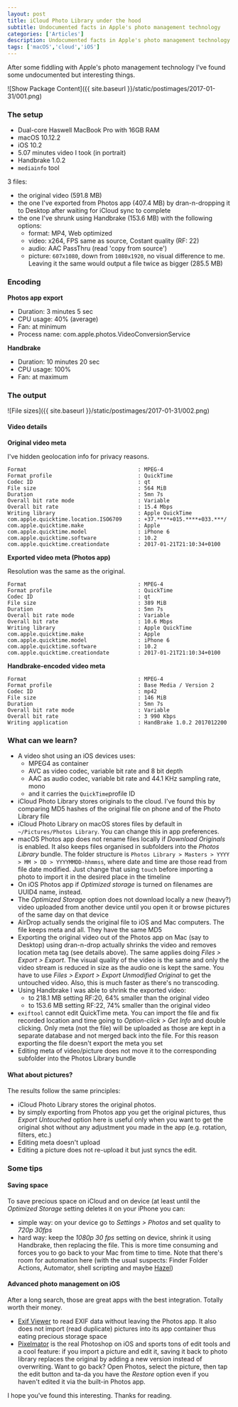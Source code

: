```yaml
---
layout: post
title: iCloud Photo Library under the hood
subtitle: Undocumented facts in Apple's photo management technology
categories: ['Articles']
description: Undocumented facts in Apple's photo management technology
tags: ['macOS','cloud','iOS']
---
```


After some fiddling with Apple's photo management technology I've found some undocumented but interesting things.

![Show Package Content]({{ site.baseurl }}/static/postimages/2017-01-31/001.png)

### The setup

- Dual-core Haswell MacBook Pro with 16GB RAM
- macOS 10.12.2
- iOS 10.2
- 5.07 minutes video I took (in portrait)
- Handbrake 1.0.2
- `mediainfo` tool

3 files:

- the original video (591.8 MB)
- the one I've exported from Photos app (407.4 MB) by dran-n-dropping it to Desktop after waiting for iCloud sync to complete
- the one I've shrunk using Handbrake (153.6 MB) with the following options:
  - format: MP4, Web optimized
  - video: x264, FPS same as source, Costant quality (RF: 22)
  - audio: AAC PassThru (read 'copy from source')
  - picture: `607x1080`, down from `1080x1920`, no visual difference to me. Leaving it the same would output a file twice as bigger (285.5 MB)

### Encoding

**Photos app export**

- Duration: 3 minutes 5 sec
- CPU usage: 40% (average)
- Fan: at minimum
- Process name: com.apple.photos.VideoConversionService

**Handbrake**

- Duration: 10 minutes 20 sec
- CPU usage: 100%
- Fan: at maximum

### The output

![File sizes]({{ site.baseurl }}/static/postimages/2017-01-31/002.png)

#### Video details

**Original video meta**

I've hidden geolocation info for privacy reasons.

```
Format                                   : MPEG-4
Format profile                           : QuickTime
Codec ID                                 : qt
File size                                : 564 MiB
Duration                                 : 5mn 7s
Overall bit rate mode                    : Variable
Overall bit rate                         : 15.4 Mbps
Writing library                          : Apple QuickTime
com.apple.quicktime.location.ISO6709     : +37.****+015.****+033.***/
com.apple.quicktime.make                 : Apple
com.apple.quicktime.model                : iPhone 6
com.apple.quicktime.software             : 10.2
com.apple.quicktime.creationdate         : 2017-01-21T21:10:34+0100
```

**Exported video meta (Photos app)**

Resolution was the same as the original.

```
Format                                   : MPEG-4
Format profile                           : QuickTime
Codec ID                                 : qt
File size                                : 389 MiB
Duration                                 : 5mn 7s
Overall bit rate mode                    : Variable
Overall bit rate                         : 10.6 Mbps
Writing library                          : Apple QuickTime
com.apple.quicktime.make                 : Apple
com.apple.quicktime.model                : iPhone 6
com.apple.quicktime.software             : 10.2
com.apple.quicktime.creationdate         : 2017-01-21T21:10:34+0100
```

**Handbrake-encoded video meta**

```
Format                                   : MPEG-4
Format profile                           : Base Media / Version 2
Codec ID                                 : mp42
File size                                : 146 MiB
Duration                                 : 5mn 7s
Overall bit rate mode                    : Variable
Overall bit rate                         : 3 990 Kbps
Writing application                      : HandBrake 1.0.2 2017012200
```

### What can we learn?

- A video shot using an iOS devices uses:
  - MPEG4 as container
  - AVC as video codec, variable bit rate and 8 bit depth
  - AAC as audio codec, variable bit rate and 44.1 KHz sampling rate, mono
  - and it carries the `QuickTime`profile ID
- iCloud Photo Library stores originals to the cloud. I've found this by comparing MD5 hashes of the original file on phone and of the Photo Library file
- iCloud Photo Library on macOS stores files by default in `~/Pictures/Photos Library`. You can change this in app preferences.
- macOS Photos app does not rename files locally if *Download Originals* is enabled. It also keeps files organised in subfolders into the *Photos Library* bundle. The folder structure is `Photos Library > Masters > YYYY > MM > DD > YYYYMMDD-hhmmss`, where date and time are those read from file date modified. Just change that using `touch` before importing a photo to import it in the desired place in the timeline
- On iOS Photos app if *Optimized storage* is turned on filenames are UUID4 name, instead.
- The *Optimized Storage* option does not download locally a new (heavy?) video uploaded from another device until you open it or browse pictures of the same day on that device
- AirDrop actually sends the original file to iOS and Mac computers. The file keeps meta and all. They have the same MD5
- Exporting the original video out of the Photos app on Mac (say to Desktop) using dran-n-drop actually shrinks the video and removes location meta tag (see details above). The same applies doing *Files > Export > Export*. The visual quality of the video is the same and only the video stream is reduced in size as the audio one is kept the same. You have to use *Files > Export > Export Unmodified Original* to get the untouched video. Also, this is much faster as there's no transcoding.
- Using Handbrake I was able to shrink the exported video:
  - to 218.1 MB setting RF:20, 64% smaller than the original video
  - to 153.6 MB setting RF:22, 74% smaller than the original video
- `exiftool` cannot edit QuickTime meta. You can import the file and fix recorded location and time going to *Option-click > Get Info* and double clicking. Only meta (not the file) will be uploaded as those are kept in a separate database and not merged back into the file. For this reason exporting the file doesn't export the meta you set
- Editing meta of video/picture does not move it to the corresponding subfolder into the Photos Library bundle

#### What about pictures?

The results follow the same principles:

- iCloud Photo Library stores the original photos.
- by simply exporting from Photos app you get the original pictures, thus *Export Untouched* option here is useful only when you want to get the original shot without any adjustment you made in the app (e.g. rotation, filters, etc.)
- Editing meta doesn't upload
- Editing a picture does not re-upload it but just syncs the edit.

### Some tips

#### Saving space

To save precious space on iCloud and on device (at least until the *Optimized Storage* setting deletes it on your iPhone you can:

- simple way: on your device go to *Settings > Photos* and set quality to *720p 30fps*
- hard way: keep the *1080p 30 fps* setting on device, shrink it using Handbrake, then replacing the file. This is more time consuming and forces you to go back to your Mac from time to time. Note that there's room for automation here (with the usual suspects: Finder Folder Actions, Automator, shell scripting and maybe [Hazel](https://www.noodlesoft.com))

#### Advanced photo management on iOS

After a long search, those are great apps with the best integration. Totally worth their money.

- [Exif Viewer](https://itunes.apple.com/us/app/exif-viewer/id562827354?mt=8) to read EXIF data without leaving the Photos app. It also does not import (read duplicate) pictures into its app container thus eating precious storage space
- [Pixelmator](https://itunes.apple.com/it/app/pixelmator/id924695435?mt=8) is the real Photoshop on iOS and sports tons of edit tools and a cool feature: if you import a picture and edit it, saving it back to photo library replaces the original by adding a new version instead of overwriting. Want to go back? Open Photos, select the picture, then tap the edit button and ta-da you have the *Restore* option even if you haven't edited it via the built-in Photos app.

I hope you've found this interesting. Thanks for reading.
